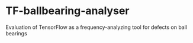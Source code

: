 # TF-ballbearing-analyser
Evaluation of TensorFlow as a frequency-analyzing tool for defects on ball bearings
